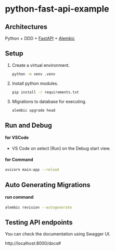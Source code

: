 # python-fast-api-example

## Architectures

Python + DDD + [FastAPI](https://github.com/tiangolo/fastapi) + [Alembic](https://github.com/alembic/alembic)

## Setup

1. Create a virtual environment.

   ```sh
   python -m venv .venv
   ```

1. Install python modules.

   ```sh
   pip install -r requirements.txt
   ```

1. Migrations to database for executing.

   ```sh
   alembic upgrade head
   ```

## Run and Debug

#### for VSCode

- VS Code on select [Run] on the Debug start view.

#### for Command

```sh
uvicorn main:app --reload
```

## Auto Generating Migrations

#### run command

```sh
alembic revision --autogenerate
```

## Testing API endpoints

You can check the documentation using Swagger UI.

http://localhost:8000/docs#
